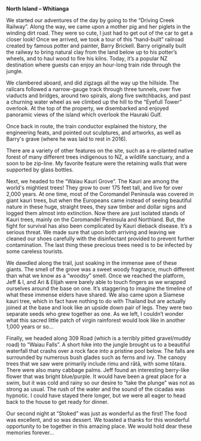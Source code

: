 **North Island – Whitianga**

We started our adventures of the day by going to the “Driving Creek Railway”.
Along the way, we came upon a mother pig and her piglets in the winding dirt
road. They were so cute, I just had to get out of the car to get a closer look!
Once we arrived, we took a tour of this “hand-built” railroad created by famous
potter and painter, Barry Brickell. Barry originally built the railway to bring natural
clay from the land below up to his potter’s wheels, and to haul wood to fire his
kilns. Today, it’s a popular NZ destination where guests can enjoy an hour-long
train ride through the jungle.

We clambered aboard, and did zigzags all the way up the hillside. The railcars
followed a narrow-gauge track through three tunnels, over five viaducts and
bridges, around two spirals, along five switchbacks, and past a churning water
wheel as we climbed up the hill to the “Eyefull Tower” overlook. At the top of
the property, we disembarked and enjoyed panoramic views of the island
which overlook the Hauraki Gulf.

Once back in route, the train conductor explained the history, the engineering
feats, and pointed out sculptures, and artworks, as well as Barry's grave (where
he was laid to rest in 2016).

There are a variety of other features on the site, such as a re-planted native
forest of many different trees indigenous to NZ, a wildlife sanctuary, and a soon
to be zip-line. My favorite feature were the retaining walls that were supported
by glass bottles.

Next, we headed to the “Waiau Kauri Grove”. The Kauri are among the world's
mightiest trees! They grow to over 175 feet tall, and live for over 2,000 years. At one time, most of the Coromandel Peninsula was covered in giant kauri trees,
but when the Europeans came instead of seeing beautiful nature in these huge,
straight trees, they saw timber and dollar signs and logged them almost into
extinction. Now there are just isolated stands of Kauri trees, mainly on the
Coromandel Peninsula and Northland. But, the fight for survival has also been
complicated by Kauri dieback disease. It’s a serious threat. We made sure that
upon both arriving and leaving we cleaned our shoes carefully with the
disinfectant provided to prevent further contamination. The last thing these
precious trees need is to be infected by some careless tourists.

We dawdled along the trail, just soaking in the immense awe of these giants.
The smell of the grove was a sweet woody fragrance, much different than what
we know as a “woodsy” smell. Once we reached the platform, Jeff & I, and Ari
& Elijah were barely able to touch fingers as we wrapped ourselves around the
base on one. It’s staggering to imagine the timeline of what these immense
elders have shared. We also came upon a Siamese kauri tree, which in fact
have nothing to do with Thailand but are actually joined at the base and look
like an upside down pair of legs. They were two separate seeds who grew
together as one. As we left, I couldn’t wonder what this sacred little patch of
virgin rainforest would look like in another 1,000 years or so…

Finally, we headed along 309 Road (which is a terribly pitted gravel/muddy
road) to “Waiau Falls”. A short hike into the jungle brought us to a beautiful
waterfall that crashs over a rock face into a pristine pool below. The falls are
surrounded by numerous bush glades such as ferns and ivy. The canopy trees
that we saw were primarily include rimu and rātā, with some tōtara. There were
also many cabbage palms. Jeff found an interesting berry-like flower that was
bright blue/purple. It would have been a great place for a swim, but it was cold
and rainy so our desire to “take the plunge” was not as strong as usual. The rush
of the water and the sound of the cicadas was hypnotic. I could have stayed
there longer, but we were all eager to head back to the house to get ready for
dinner.

Our second night at “Stoked” was just as wonderful as the first! The food was
excellent, and so was dessert. We toasted a thanks for this wonderful
opportunity to be together in this amazing place. We would hold dear these
memories forever...